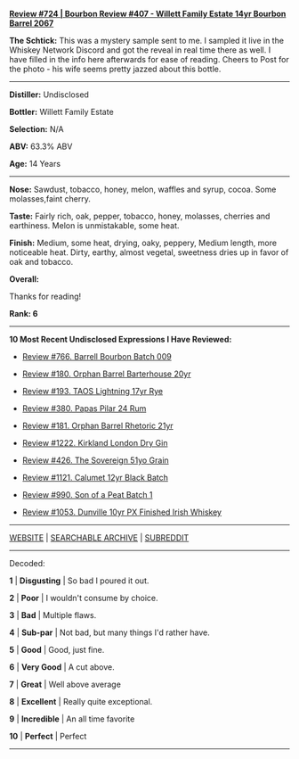 
[**Review #724 | Bourbon Review #407 - Willett Family Estate 14yr Bourbon Barrel 2067**]( https://t8ke.review/review-724-willett-family-estate-14yr-bourbon-407/)

**The Schtick:** This was a mystery sample sent to me. I sampled it live in the Whiskey Network Discord and got the reveal in real time there as well.  I have filled in the info here afterwards for ease of reading. Cheers to Post for the photo - his wife seems pretty jazzed about this bottle.

-----

**Distiller:** Undisclosed

**Bottler:** Willett Family Estate

**Selection:** N/A

**ABV:** 63.3% ABV

**Age:** 14 Years 

-----

**Nose:**  Sawdust, tobacco, honey, melon, waffles and syrup, cocoa. Some molasses,faint cherry. 

**Taste:** Fairly rich, oak, pepper, tobacco, honey, molasses, cherries and earthiness. Melon is unmistakable, some heat.

**Finish:** Medium, some heat, drying, oaky, peppery, Medium length, more noticeable heat. Dirty, earthy, almost vegetal, sweetness dries up in favor of oak and tobacco.

**Overall:** 

Thanks for reading!

**Rank: 6**

----- 

**10 Most Recent Undisclosed Expressions I Have Reviewed:** 

- [Review #766. Barrell Bourbon Batch 009]( https://t8ke.review/review-766-barrell-bourbon-batch-009/) 

- [Review #180. Orphan Barrel Barterhouse 20yr]( https://t8ke.review/review-180-orphan-barrel-barterhouse-20yr-re-review/) 

- [Review #193. TAOS Lightning 17yr Rye]( https://t8ke.review/review-193-cerain-st-vain-lightning-kl-17yr-rye/) 

- [Review #380. Papas Pilar 24 Rum]( https://t8ke.review/review-380-papas-pilar-24/) 

- [Review #181. Orphan Barrel Rhetoric 21yr]( https://t8ke.review/review-181-orphan-barrel-rhetoric-21yr-re-review/) 

- [Review #1222. Kirkland London Dry Gin]( https://t8ke.review/review-1222-kirkland-london-dry-gin) 

- [Review #426. The Sovereign 51yo Grain]( https://t8ke.review/review-426-sovereign51grain/) 

- [Review #1121. Calumet 12yr Black Batch]( https://t8ke.review/review-1121-calumet-12yr-black-batch-single-rack-bourbon/) 

- [Review #990. Son of a Peat Batch 1]( https://t8ke.review/review-990-son-of-a-peat-batch-1/) 

- [Review #1053. Dunville 10yr PX Finished Irish Whiskey]( https://t8ke.review/review-1053-dunville-10yr-px-finished-irish-whiskey/) 

-----

[WEBSITE](https://t8ke.review) | [SEARCHABLE ARCHIVE](https://t8ke.review/review-archive/) | [SUBREDDIT](https://reddit.com/r/t8kereviews)

-----

Decoded:

**1** | **Disgusting** | So bad I poured it out.

**2** | **Poor** | I wouldn't consume by choice.

**3** | **Bad** | Multiple flaws.

**4** | **Sub-par** | Not bad, but many things I'd rather have.

**5** | **Good** | Good, just fine.

**6** | **Very Good** | A cut above.

**7** | **Great** | Well above average

**8** | **Excellent** | Really quite exceptional.

**9** | **Incredible** | An all time favorite

**10** | **Perfect** | Perfect

----

